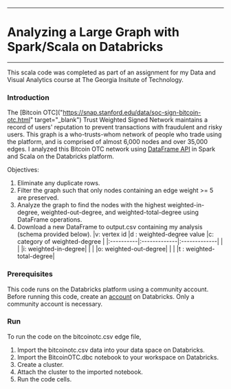 -------------------------------------------------------
# Analyzing a Large Graph with Spark/Scala on Databricks
-------------------------------------------------------
This scala code was completed as part of an assignment for my Data and Visual Analytics course at The Georgia Insitute of Technology. 

### Introduction
The [Bitcoin OTC]("https://snap.stanford.edu/data/soc-sign-bitcoin-otc.html" target="_blank") Trust Weighted Signed Network maintains a record of users' reputation to prevent transactions with fraudulent and risky users. This graph is a who-trusts-whom network of people who trade using the platform, and is comprised of almost 6,000 nodes and over 35,000 edges. I analyzed this Bitcoin OTC network using [DataFrame API](https://spark.apache.org/docs/2.3.1/api/scala/index.html#org.apache.spark.sql.Dataset) in Spark and Scala on the Databricks platform.

Objectives:
1. Eliminate any duplicate rows.
2. Filter the graph such that only nodes containing an edge weight >= 5 are preserved.  
3. Analyze the graph to find the nodes with the highest weighted-in-degree, weighted-out-degree, and weighted-total-degree using DataFrame operations.
4. Download a new DataFrame to output.csv containing my analysis (schema provided below).
|v: vertex id |d : weighted-degree value |c: category of weighted-degree |
|:----------|:-------------|:-------------|
| | |i: weighted-in-degree|
| | |o: weighted-out-degree|
| | |t : weighted-total-degree|

### Prerequisites
This code runs on the Databricks platform using a community account. Before running this code, create an [account](https://databricks.com/try-databricks) on Databricks. Only a community account is necessary. 

### Run
To run the code on the bitcoinotc.csv edge file, 
1. Import the bitcoinotc.csv data into your data space on Databricks.
2. Import the BitcoinOTC.dbc notebook to your workspace on Databricks. 
3. Create a cluster.
4. Attach the cluster to the imported notebook.
5. Run the code cells.